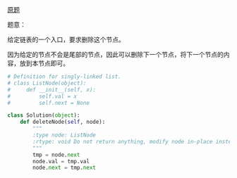 [原题](https://leetcode.com/problems/delete-node-in-a-linked-list/)

题意：

给定链表的一个入口，要求删除这个节点。


因为给定的节点不会是尾部的节点，因此可以删除下一个节点，将下一个节点的内容，放到本节点即可。

```Python
# Definition for singly-linked list.
# class ListNode(object):
#     def __init__(self, x):
#         self.val = x
#         self.next = None

class Solution(object):
    def deleteNode(self, node):
        """
        :type node: ListNode
        :rtype: void Do not return anything, modify node in-place instead.
        """
        tmp = node.next
        node.val = tmp.val
        node.next = tmp.next
        
```